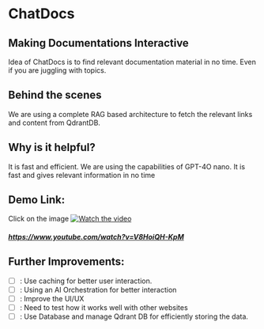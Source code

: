 # ChatDocs
## Making Documentations Interactive
Idea of ChatDocs is to find relevant documentation material in no time. Even if you are juggling with topics. 

## Behind the scenes
We are using a complete RAG based architecture to fetch the relevant links and content from QdrantDB.

## Why is it helpful?
It is fast and efficient. We are using the capabilities of GPT-4O nano. It is fast and gives relevant information in no time

## Demo Link:
Click on the image
[![Watch the video](https://img.youtube.com/vi/V8HoiQH-KpM/0.jpg)](https://www.youtube.com/watch?v=V8HoiQH-KpM)
##### https://www.youtube.com/watch?v=V8HoiQH-KpM

## Further Improvements:
- [ ]  : Use caching for better user interaction.
- [ ]  : Using an AI Orchestration for better interaction
- [ ]  : Improve the UI/UX
- [ ]  : Need to test how it works well with other websites
- [ ]  : Use Database and manage Qdrant DB for efficiently storing the data.
